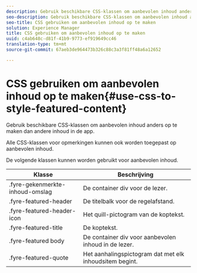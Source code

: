 ```yaml
---
description: Gebruik beschikbare CSS-klassen om aanbevolen inhoud anders op te maken dan andere inhoud in de app.
seo-description: Gebruik beschikbare CSS-klassen om aanbevolen inhoud anders op te maken dan andere inhoud in de app.
seo-title: CSS gebruiken om aanbevolen inhoud op te maken
solution: Experience Manager
title: CSS gebruiken om aanbevolen inhoud op te maken
uuid: c4ab648c-d81f-41b9-9773-ef919649cc46
translation-type: tm+mt
source-git-commit: 67aeb3de964473b326c88c3a3f81ff48a6a12652

---
```



# CSS gebruiken om aanbevolen inhoud op te maken{#use-css-to-style-featured-content}

Gebruik beschikbare CSS-klassen om aanbevolen inhoud anders op te maken dan andere inhoud in de app.

Alle CSS-klassen voor opmerkingen kunnen ook worden toegepast op aanbevolen inhoud.

De volgende klassen kunnen worden gebruikt voor aanbevolen inhoud.

| Klasse | Beschrijving |
|---|---|
| .fyre-gekenmerkte-inhoud-omslag | De container div voor de lezer. |
| .fyre-featured-header | De titelbalk voor de regelafstand. |
| .fyre-featured-header-icon | Het quill-pictogram van de koptekst. |
| .fyre-featured-title | De koptekst. |
| .fyre-featured body | De container div voor aanbevolen inhoud in de lezer. |
| .fyre-featured-quote | Het aanhalingspictogram dat met elk inhoudsitem begint. |

